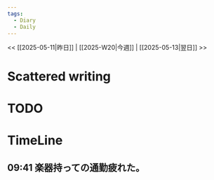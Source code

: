```yaml
---
tags:
  - Diary
  - Daily
---
```

<< [[2025-05-11|昨日]]  | [[2025-W20|今週]] |  [[2025-05-13|翌日]] >>

# Scattered writing

# TODO

# TimeLine

##  09:41 楽器持っての通勤疲れた。
